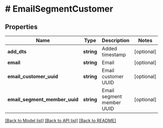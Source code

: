 # # EmailSegmentCustomer

## Properties

Name | Type | Description | Notes
------------ | ------------- | ------------- | -------------
**add_dts** | **string** | Added timestamp | [optional]
**email** | **string** | Email | [optional]
**email_customer_uuid** | **string** | Email customer UUID | [optional]
**email_segment_member_uuid** | **string** | Email segment member UUID | [optional]

[[Back to Model list]](../../README.md#models) [[Back to API list]](../../README.md#endpoints) [[Back to README]](../../README.md)
